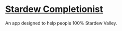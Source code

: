 # [Stardew Completionist](https://stardewcompletionist.net/)
An app designed to help people 100% Stardew Valley.
